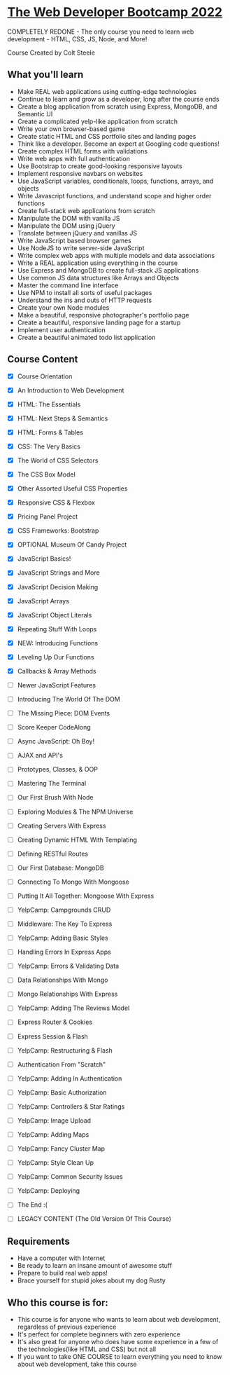 # [The Web Developer Bootcamp 2022](https://www.udemy.com/the-web-developer-bootcamp/)

COMPLETELY REDONE - The only course you need to learn web development - HTML, CSS, JS, Node, and More!

Course Created by Colt Steele


## What you'll learn

- Make REAL web applications using cutting-edge technologies
- Continue to learn and grow as a developer, long after the course ends
- Create a blog application from scratch using Express, MongoDB, and Semantic UI
- Create a complicated yelp-like application from scratch
- Write your own browser-based game
- Create static HTML and CSS portfolio sites and landing pages
- Think like a developer. Become an expert at Googling code questions!
- Create complex HTML forms with validations
- Write web apps with full authentication
- Use Bootstrap to create good-looking responsive layouts
- Implement responsive navbars on websites
- Use JavaScript variables, conditionals, loops, functions, arrays, and objects
- Write Javascript functions, and understand scope and higher order functions
- Create full-stack web applications from scratch
- Manipulate the DOM with vanilla JS
- Manipulate the DOM using jQuery
- Translate between jQuery and vanillas JS
- Write JavaScript based browser games
- Use NodeJS to write server-side JavaScript
- Write complex web apps with multiple models and data associations
- Write a REAL application using everything in the course
- Use Express and MongoDB to create full-stack JS applications
- Use common JS data structures like Arrays and Objects
- Master the command line interface
- Use NPM to install all sorts of useful packages
- Understand the ins and outs of HTTP requests
- Create your own Node modules
- Make a beautiful, responsive photographer's portfolio page
- Create a beautiful, responsive landing page for a startup
- Implement user authentication
- Create a beautiful animated todo list application


## Course Content

- [x] Course Orientation
- [x] An Introduction to Web Development
- [x] HTML: The Essentials
- [x] HTML: Next Steps & Semantics
- [x] HTML: Forms & Tables
- [x] CSS: The Very Basics
- [x] The World of CSS Selectors
- [x] The CSS Box Model
- [x] Other Assorted Useful CSS Properties
- [x] Responsive CSS & Flexbox
- [x] Pricing Panel Project
- [x] CSS Frameworks: Bootstrap
- [x] OPTIONAL Museum Of Candy Project
- [x] JavaScript Basics!
- [x] JavaScript Strings and More
- [x] JavaScript Decision Making
- [x] JavaScript Arrays
- [x] JavaScript Object Literals
- [x] Repeating Stuff With Loops
- [x] NEW: Introducing Functions
- [x] Leveling Up Our Functions
- [x] Callbacks & Array Methods
- [ ] Newer JavaScript Features
- [ ] Introducing The World Of The DOM
- [ ] The Missing Piece: DOM Events
- [ ] Score Keeper CodeAlong
- [ ] Async JavaScript: Oh Boy!
- [ ] AJAX and API's
- [ ] Prototypes, Classes, & OOP
- [ ] Mastering The Terminal
- [ ] Our First Brush With Node
- [ ] Exploring Modules & The NPM Universe
- [ ] Creating Servers With Express
- [ ] Creating Dynamic HTML With Templating
- [ ] Defining RESTful Routes
- [ ] Our First Database: MongoDB
- [ ] Connecting To Mongo With Mongoose
- [ ] Putting It All Together: Mongoose With Express
- [ ] YelpCamp: Campgrounds CRUD
- [ ] Middleware: The Key To Express
- [ ] YelpCamp: Adding Basic Styles
- [ ] Handling Errors In Express Apps
- [ ] YelpCamp: Errors & Validating Data
- [ ] Data Relationships With Mongo
- [ ] Mongo Relationships With Express
- [ ] YelpCamp: Adding The Reviews Model
- [ ] Express Router & Cookies
- [ ] Express Session & Flash
- [ ] YelpCamp: Restructuring & Flash
- [ ] Authentication From "Scratch"
- [ ] YelpCamp: Adding In Authentication
- [ ] YelpCamp: Basic Authorization
- [ ] YelpCamp: Controllers & Star Ratings
- [ ] YelpCamp: Image Upload
- [ ] YelpCamp: Adding Maps
- [ ] YelpCamp: Fancy Cluster Map
- [ ] YelpCamp: Style Clean Up
- [ ] YelpCamp: Common Security Issues
- [ ] YelpCamp: Deploying
- [ ] The End :(
- [ ] LEGACY CONTENT (The Old Version Of This Course)


## Requirements

- Have a computer with Internet
- Be ready to learn an insane amount of awesome stuff
- Prepare to build real web apps!
- Brace yourself for stupid jokes about my dog Rusty


## Who this course is for:

- This course is for anyone who wants to learn about web development, regardless of previous experience
- It's perfect for complete beginners with zero experience
- It's also great for anyone who does have some experience in a few of the technologies(like HTML and CSS) but not all
- If you want to take ONE COURSE to learn everything you need to know about web development, take this course
